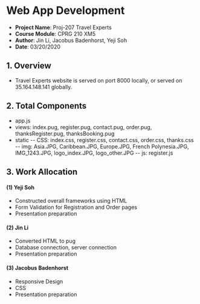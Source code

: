 # Web App Development

- __Project Name__:     Proj-207 Travel Experts
- __Course Module__:    CPRG 210 XM5
- __Author__:           Jin Li, Jacobus Badenhorst, Yeji Soh
- __Date__:             03/20/2020

## 1. Overview
- Travel Experts website is served on port 8000 locally, or served on 35.164.148.141 globally.

## 2. Total Components
- app.js
- views: index.pug, register.pug, contact.pug, order.pug, thanksRegister.pug, thanksBooking.pug
- static
-- CSS: index.css, register.css, contact.css, order.css, thanks.css
-- img: Asia.JPG, Caribbean.JPG, Europe.JPG, French Polynesia.JPG, IMG_1243.JPG, logo_index.JPG, logo_other.JPG
-- js: register.js

## 3. Work Allocation
#### (1) Yeji Soh
- Constructed overall frameworks using HTML
- Form Validation for Registration and Order pages
- Presentation preparation
#### (2) Jin Li
- Converted HTML to pug
- Database connection, server connection
- Presentation preparation
#### (3) Jacobus Badenhorst
- Responsive Design
- CSS
- Presentation preparation